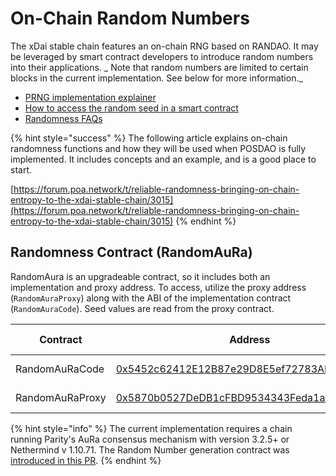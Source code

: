 # On-Chain Random Numbers

The xDai stable chain features an on-chain RNG based on RANDAO. It may be leveraged by smart contract developers to introduce random numbers into their applications. _ Note that random numbers are limited to certain blocks in the current implementation. See below for more information._

* [PRNG implementation explainer](randomaura-rng-explainer.md)
* [How to access the random seed in a smart contract](accessing-a-random-seed-with-a-smart-contract.md)
* [Randomness FAQs](randomness-faqs.md)

{% hint style="success" %}
The following article explains on-chain randomness functions and how they will be used when POSDAO is fully implemented. It includes concepts and an example, and is a good place to start.

[https://forum.poa.network/t/reliable-randomness-bringing-on-chain-entropy-to-the-xdai-stable-chain/3015](https://forum.poa.network/t/reliable-randomness-bringing-on-chain-entropy-to-the-xdai-stable-chain/3015)
{% endhint %}

## Randomness Contract (RandomAuRa)&#x20;

RandomAura is an upgradeable contract, so it includes both an implementation and proxy address. To access, utilize the proxy address (`RandomAuraProxy`) along with the ABI of the implementation contract (`RandomAuraCode`).  Seed values are read from the proxy contract.

| Contract        | Address                                                                                                                                           | Last Update |
| --------------- | ------------------------------------------------------------------------------------------------------------------------------------------------- | ----------- |
| RandomAuRaCode  | [0x5452c62412E12B87e29D8E5ef72783ADE4de93a4](https://blockscout.com/xdai/mainnet/address/0x5452c62412E12B87e29D8E5ef72783ADE4de93a4/transactions) | June 2021   |
| RandomAuRaProxy | [0x5870b0527DeDB1cFBD9534343Feda1a41Ce47766](https://blockscout.com/xdai/mainnet/address/0x5870b0527DeDB1cFBD9534343Feda1a41Ce47766/transactions) | June 2021   |

{% hint style="info" %}
The current implementation requires a chain running Parity's AuRa consensus mechanism with version 3.2.5+ or Nethermind v 1.10.71. The Random Number generation contract was [introduced in this PR](https://github.com/paritytech/parity-ethereum/pull/10946).
{% endhint %}
